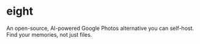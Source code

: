 # eight
An open-source, AI-powered Google Photos alternative you can self-host. Find your memories, not just files.
